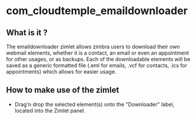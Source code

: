 # com_cloudtemple_emaildownloader

## What is it ?

The emaildownloader zimlet allows zimbra users to download their own webmail elements, whether it is a contact, an email or even an appointment for other usages, or as backups.
Each of the downloadable elements will be saved as a generic formatted file (.eml for emails, .vcf for contacts, .ics for appointments) which allows for easier usage.

## How to make use of the zimlet

* Drag'n drop the selected element(s) onto the "Downloader" label, located into the Zimlet panel.
